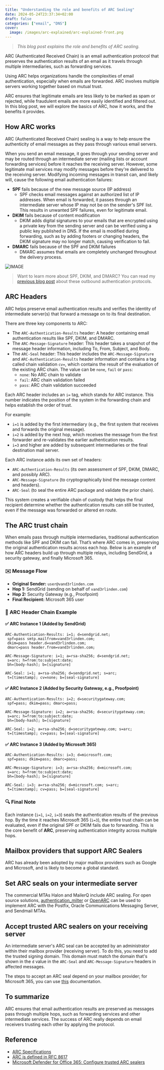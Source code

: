 ```yaml
---
title: "Understanding the role and benefits of ARC Sealing"
date: 2024-05-24T23:37:34+02:00
draft: false
categories: ["email", "DNS"]
cover: 
  image: /images/arc-explained/arc-explained-front.png
---
```


> _This blog post explains the role and benefits of ARC sealing._

ARC (Authenticated Received Chain) is an email authentication protocol that preserves the authentication results of an email as it travels through multiple intermediaries, such as forwarding services.

Using ARC helps organizations handle the complexities of email authentication, especially when emails are forwarded. ARC involves multiple servers working together based on mutual trust.

ARC ensures that legitimate emails are less likely to be marked as spam or rejected, while fraudulent emails are more easily identified and filtered out. In this blog post, we will explore the basics of ARC, how it works, and the benefits it provides.

## How ARC works
ARC (Authenticated Received Chain) sealing is a way to help ensure the authenticity of email messages as they pass through various email servers. 

When you send an email message, it goes through your sending server and may be routed through an intermediate server (mailing lists or account forwarding services) before it reaches the receiving server. However, some legitimate mail services may modify messages before they're delivered to the receiving server. Modifying incoming messages in transit can, and likely will, cause the following email authentication failures:
- **SPF** fails because of the new message source (IP address)
    - SPF checks email messages against an authorized list of IP addresses. When email is forwarded, it passes through an intermediate server whose IP may not be on the sender's SPF list. This results in unwanted SPF failures, even for legitimate email. 
- **DKIM** fails because of content modification
    - DKIM adds digital signatures to your emails that are encrypted using a private key from the sending server and can be verified using a public key published in DNS. If the email is modified during forwarding, such as by adding footers or changing headers, the DKIM signature may no longer match, causing verification to fail.
- **DMARC** fails because of the SPF and DKIM failures
	- DMARC assumes that emails are completely unchanged throughout the delivery process.

![IMAGE](/images/arc-explained/arc-visual.png)

> Want to learn more about SPF, DKIM, and DMARC? You can read my [previous blog post](https://vand3rlinden.com/post/spf-dkim-dmarc-explanation/) about these outbound authentication protocols.

## ARC Headers
ARC helps preserve email authentication results and verifies the identity of intermediate server(s) that forward a message on to its final destination. 

There are three key components to ARC:
- The `ARC-Authentication-Results` header: A header containing email authentication results like SPF, DKIM, and DMARC. 
- The `ARC-Message-Signature` header: This header takes a snapshot of the message header information, including To, From, Subject, and Body.  
- The `ARC-Seal` header: This header includes the `ARC-Message-Signature` and `ARC-Authentication-Results` header information and contains a tag called chain validation `cv=`, which contains the result of the evaluation of the existing ARC chain. The value can be `none`, `fail` or `pass`:
	- `none`: No ARC chain to validate
	- `fail`: ARC chain validation failed
	- `pass`: ARC chain validation succeeded

Each ARC header includes an `i=` tag, which stands for ARC instance. This number indicates the position of the system in the forwarding chain and helps establish the order of trust. 

For example:
- `i=1` is added by the first intermediary (e.g., the first system that receives and forwards the original message).
- `i=2` is added by the next hop, which receives the message from the first forwarder and re-validates the earlier authentication results.
- `i=3` and higher are added by subsequent intermediaries or the final destination mail server.

Each ARC instance adds its own set of headers:
- `ARC-Authentication-Results` (its own assessment of SPF, DKIM, DMARC, and possibly ARC).
- `ARC-Message-Signature` (to cryptographically bind the message content and headers).
- `ARC-Seal` (to seal the entire ARC package and validate the prior chain).

This system creates a verifiable chain of custody that helps the final recipient determine whether the authentication results can still be trusted, even if the message was forwarded or altered en route.

## The ARC trust chain
When emails pass through multiple intermediaries, traditional authentication methods like SPF and DKIM can fail. That’s where ARC comes in, preserving the original authentication results across each hop. Below is an example of how ARC headers build up through multiple relays, including SendGrid, a security gateway, and finally Microsoft 365.

### ✉️ **Message Flow**
* **Original Sender:** `user@vand3rlinden.com`
* **Hop 1:** SendGrid (sending on behalf of `vand3rlinden.com`)
* **Hop 2:** Security Gateway (e.g., Proofpoint)
* **Final Recipient:** Microsoft 365 user

### 📜 **ARC Header Chain Example**
#### ✅ ARC Instance 1 (Added by SendGrid)
```
ARC-Authentication-Results: i=1; d=sendgrid.net;
 spf=pass smtp.mailfrom=vand3rlinden.com;
 dkim=pass header.d=vand3rlinden.com;
 dmarc=pass header.from=vand3rlinden.com;

ARC-Message-Signature: i=1; a=rsa-sha256; d=sendgrid.net;
 s=arc; h=from:to:subject:date;
 bh=[body-hash]; b=[signature]

ARC-Seal: i=1; a=rsa-sha256; d=sendgrid.net; s=arc;
 t=[timestamp]; cv=none; b=[seal-signature]
```

#### ✅ ARC Instance 2 (Added by Security Gateway, e.g., Proofpoint)
```
ARC-Authentication-Results: i=2; d=securitygateway.com;
 spf=pass; dkim=pass; dmarc=pass;

ARC-Message-Signature: i=2; a=rsa-sha256; d=securitygateway.com;
 s=arc; h=from:to:subject:date;
 bh=[body-hash]; b=[signature]

ARC-Seal: i=2; a=rsa-sha256; d=securitygateway.com; s=arc;
 t=[timestamp]; cv=pass; b=[seal-signature]
```

#### ✅ ARC Instance 3 (Added by Microsoft 365)
```
ARC-Authentication-Results: i=3; d=microsoft.com;
 spf=pass; dkim=pass; dmarc=pass;

ARC-Message-Signature: i=3; a=rsa-sha256; d=microsoft.com;
 s=arc; h=from:to:subject:date;
 bh=[body-hash]; b=[signature]

ARC-Seal: i=3; a=rsa-sha256; d=microsoft.com; s=arc;
 t=[timestamp]; cv=pass; b=[seal-signature]
```

### 🔍 Final Note
Each instance (`i=1`, `i=2`, `i=3`) seals the authentication results of the previous hop. By the time it reaches Microsoft 365 (`i=3`), the entire trust chain can be evaluated, even if the original SPF or DKIM fails due to forwarding. This is the core benefit of **ARC**, preserving authentication integrity across multiple hops.

## Mailbox providers that support ARC Sealers
ARC has already been adopted by major mailbox providers such as Google and Microsoft, and is likely to become a global standard.

## Set ARC seals on your intermediate server
The commercial MTAs Halon and MailerQ include ARC sealing. For open source solutions, [authentication_milter](https://github.com/fastmail/authentication_milter) or [OpenARC](https://github.com/trusteddomainproject/OpenARC) can be used to implement ARC with the Postfix, Oracle Communications Messaging Server, and Sendmail MTAs.

## Accept trusted ARC sealers on your receiving server
An intermediate server's ARC seal can be accepted by an administrator within their mailbox provider (receiving server). To do this, you need to add the trusted signing domain. This domain must match the domain that's shown in the `d` value in the `ARC-Seal` and `ARC-Message-Signature` headers in affected messages.

The steps to accept an ARC seal depend on your mailbox provider; for Microsoft 365, you can use [this](https://learn.microsoft.com/en-us/defender-office-365/email-authentication-arc-configure) documentation.

## To summarize
ARC ensures that email authentication results are preserved as messages pass through multiple hops, such as forwarding services and other intermediate services.
The success of ARC really depends on email receivers trusting each other by applying the protocol.

## Reference
- [ARC Specifications](https://arc-spec.org/)
- [ARC is defined in RFC 8617](https://www.rfc-editor.org/info/rfc8617)
- [Microsoft Defender for Office 365: Configure trusted ARC sealers](https://learn.microsoft.com/en-us/defender-office-365/email-authentication-arc-configure)